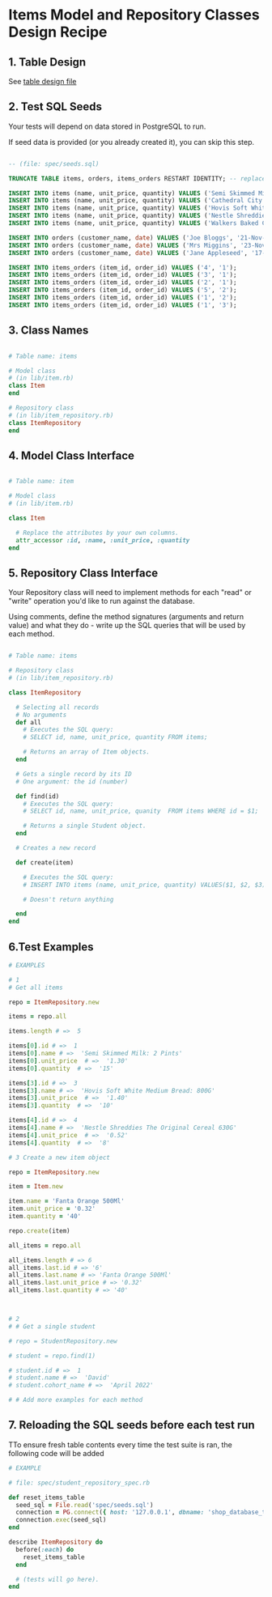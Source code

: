 # Items Model and Repository Classes Design Recipe


## 1. Table Design

See [table design file](designs_notes/shop_database_table_design.md)


## 2. Test SQL Seeds

Your tests will depend on data stored in PostgreSQL to run.

If seed data is provided (or you already created it), you can skip this step.

```sql

-- (file: spec/seeds.sql)

TRUNCATE TABLE items, orders, items_orders RESTART IDENTITY; -- replace with your own table name.

INSERT INTO items (name, unit_price, quantity) VALUES ('Semi Skimmed Milk: 2 Pints', 1.30, 30);
INSERT INTO items (name, unit_price, quantity) VALUES ('Cathedral City Mature Cheddar: 550G', 5.25, 15);
INSERT INTO items (name, unit_price, quantity) VALUES ('Hovis Soft White Medium Bread: 800G', 1.40, 10);
INSERT INTO items (name, unit_price, quantity) VALUES ('Nestle Shreddies The Original Cereal 630G', 0.52, 8);
INSERT INTO items (name, unit_price, quantity) VALUES ('Walkers Baked Cheese & Onion 37.5G', 2.40, 80);

INSERT INTO orders (customer_name, date) VALUES ('Joe Bloggs', '21-Nov-2022');
INSERT INTO orders (customer_name, date) VALUES ('Mrs Miggins', '23-Nov-2022');
INSERT INTO orders (customer_name, date) VALUES ('Jane Appleseed', '17-Nov-2022');

INSERT INTO items_orders (item_id, order_id) VALUES ('4', '1');
INSERT INTO items_orders (item_id, order_id) VALUES ('3', '1');
INSERT INTO items_orders (item_id, order_id) VALUES ('2', '1');
INSERT INTO items_orders (item_id, order_id) VALUES ('5', '2');
INSERT INTO items_orders (item_id, order_id) VALUES ('1', '2');
INSERT INTO items_orders (item_id, order_id) VALUES ('1', '3');


```

## 3. Class Names

```ruby

# Table name: items

# Model class
# (in lib/item.rb)
class Item
end

# Repository class
# (in lib/item_repository.rb)
class ItemRepository
end
```

## 4. Model Class Interface 



```ruby

# Table name: item

# Model class
# (in lib/item.rb)

class Item

  # Replace the attributes by your own columns.
  attr_accessor :id, :name, :unit_price, :quantity
end

```


## 5. Repository Class Interface

Your Repository class will need to implement methods for each "read" or "write" operation you'd like to run against the database.

Using comments, define the method signatures (arguments and return value) and what they do - write up the SQL queries that will be used by each method.

```ruby

# Table name: items

# Repository class
# (in lib/item_repository.rb)

class ItemRepository

  # Selecting all records
  # No arguments
  def all
    # Executes the SQL query:
    # SELECT id, name, unit_price, quantity FROM items;

    # Returns an array of Item objects.
  end

  # Gets a single record by its ID
  # One argument: the id (number)

  def find(id)
    # Executes the SQL query:
    # SELECT id, name, unit_price, quanity  FROM items WHERE id = $1;

    # Returns a single Student object.
  end

  # Creates a new record

  def create(item)

    # Executes the SQL query:
    # INSERT INTO items (name, unit_price, quantity) VALUES($1, $2, $3);

    # Doesn't return anything

  end 
end
```

## 6.Test Examples


```ruby
# EXAMPLES

# 1
# Get all items

repo = ItemRepository.new

items = repo.all

items.length # =>  5

items[0].id # =>  1
items[0].name # =>  'Semi Skimmed Milk: 2 Pints'
items[0].unit_price  # =>  '1.30'
items[0].quantity  # =>  '15'

items[3].id # =>  3
items[3].name # =>  'Hovis Soft White Medium Bread: 800G'
items[3].unit_price  # =>  '1.40'
items[3].quantity  # =>  '10'

items[4].id # =>  4
items[4].name # =>  'Nestle Shreddies The Original Cereal 630G'
items[4].unit_price  # =>  '0.52'
items[4].quantity  # =>  '8'

# 3 Create a new item object 

repo = ItemRepository.new 

item = Item.new

item.name = 'Fanta Orange 500Ml'
item.unit_price = '0.32'
item.quantity = '40'

repo.create(item)

all_items = repo.all

all_items.length # => 6
all_items.last.id # => '6'
all_items.last.name # => 'Fanta Orange 500Ml'
all_items.last.unit_price # => '0.32'
all_items.last.quantity # => '40'



# 2
# # Get a single student

# repo = StudentRepository.new

# student = repo.find(1)

# student.id # =>  1
# student.name # =>  'David'
# student.cohort_name # =>  'April 2022'

# # Add more examples for each method
```

## 7. Reloading the SQL seeds before each test run

TTo ensure fresh table contents every time the test suite is ran, the following code will be added 

```ruby
# EXAMPLE

# file: spec/student_repository_spec.rb

def reset_items_table
  seed_sql = File.read('spec/seeds.sql')
  connection = PG.connect({ host: '127.0.0.1', dbname: 'shop_database_test' })
  connection.exec(seed_sql)
end

describe ItemRepository do
  before(:each) do 
    reset_items_table
  end

  # (tests will go here).
end
```